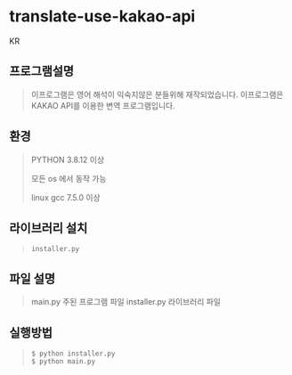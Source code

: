 # translate-use-kakao-api

KR
## 프로그램설명
> 이프로그램은 영어 해석이 익숙지않은 분들위해 재작되었습니다.
> 이프로그램은 KAKAO API를 이용한 변역 프로그램입니다.

## 환경
> PYTHON 3.8.12 이상
> 
> 모든 os 에서 동작 가능
> 
> linux gcc 7.5.0 이상

## 라이브러리  설치
> ```
> installer.py
> ```
## 파일 설명
> main.py 주된 프로그램 파일
> installer.py 라이브러리 파일
## 실행방법
>```
>$ python installer.py
>$ python main.py
>```
